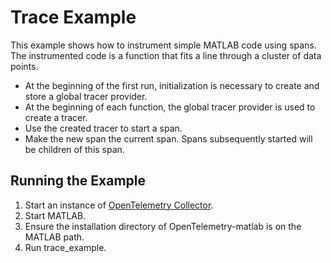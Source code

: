 # Trace Example
This example shows how to instrument simple MATLAB code using spans. The instrumented code is a function that fits a line through a cluster of data points. 
* At the beginning of the first run, initialization is necessary to create and store a global tracer provider.
* At the beginning of each function, the global tracer provider is used to create a tracer.
* Use the created tracer to start a span.
* Make the new span the current span. Spans subsequently started will be children of this span.

## Running the Example
1. Start an instance of [OpenTelemetry Collector](https://github.com/open-telemetry/opentelemetry-collector).
2. Start MATLAB. 
3. Ensure the installation directory of OpenTelemetry-matlab is on the MATLAB path.
4. Run trace_example.
